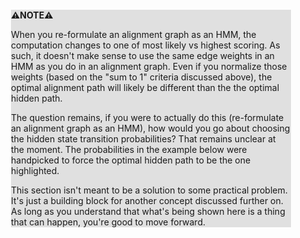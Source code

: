 <div style="margin:2em; background-color: #e0e0e0;">

<strong>⚠️NOTE️️️⚠️</strong>

When you re-formulate an alignment graph as an HMM, the computation changes to one of most likely vs highest scoring. As such, it doesn't make sense to use the same edge weights in an HMM as you do in an alignment graph. Even if you normalize those weights (based on the "sum to 1" criteria discussed above), the optimal alignment path will likely be different than the the optimal hidden path.

The question remains, if you were to actually do this (re-formulate an alignment graph as an HMM), how would you go about choosing the hidden state transition probabilities? That remains unclear at the moment. The probabilities in the example below were handpicked to force the optimal hidden path to be the one highlighted.

This section isn't meant to be a solution to some practical problem. It's just a building block for another concept discussed further on. As long as you understand that what's being shown here is a thing that can happen, you're good to move forward.
</div>


